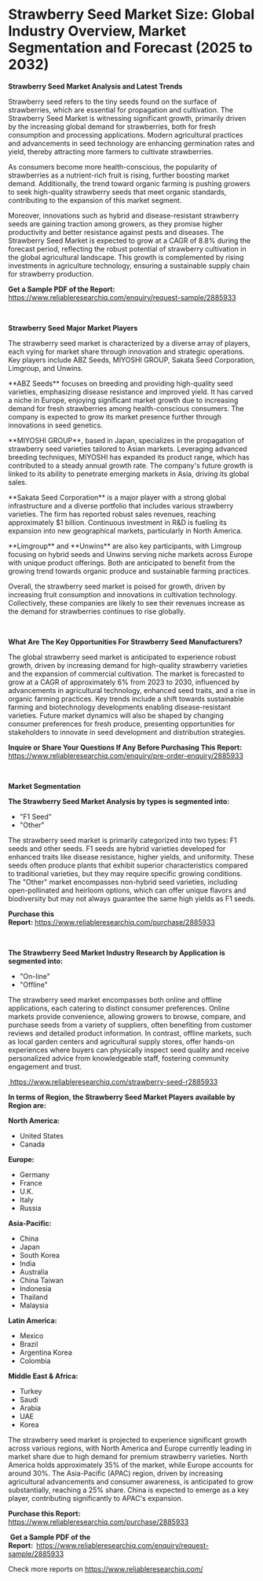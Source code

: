 <p><h1>Strawberry Seed Market Size: Global Industry Overview, Market Segmentation and Forecast (2025 to 2032)</h1></p><p><strong>Strawberry Seed Market Analysis and Latest Trends</strong></p>
<p><p>Strawberry seed refers to the tiny seeds found on the surface of strawberries, which are essential for propagation and cultivation. The Strawberry Seed Market is witnessing significant growth, primarily driven by the increasing global demand for strawberries, both for fresh consumption and processing applications. Modern agricultural practices and advancements in seed technology are enhancing germination rates and yield, thereby attracting more farmers to cultivate strawberries.</p><p>As consumers become more health-conscious, the popularity of strawberries as a nutrient-rich fruit is rising, further boosting market demand. Additionally, the trend toward organic farming is pushing growers to seek high-quality strawberry seeds that meet organic standards, contributing to the expansion of this market segment. </p><p>Moreover, innovations such as hybrid and disease-resistant strawberry seeds are gaining traction among growers, as they promise higher productivity and better resistance against pests and diseases. The Strawberry Seed Market is expected to grow at a CAGR of 8.8% during the forecast period, reflecting the robust potential of strawberry cultivation in the global agricultural landscape. This growth is complemented by rising investments in agriculture technology, ensuring a sustainable supply chain for strawberry production.</p></p>
<p><strong>Get a Sample PDF of the Report:&nbsp;</strong> <a href="https://www.reliableresearchiq.com/enquiry/request-sample/2885933?utm_campaign=2732&utm_medium=2&utm_source=Github&utm_content=ia&utm_term=13032025&utm_id=strawberry-seed">https://www.reliableresearchiq.com/enquiry/request-sample/2885933</a></p>
<p>&nbsp;</p>
<p><strong>Strawberry Seed Major Market Players</strong></p>
<p><p>The strawberry seed market is characterized by a diverse array of players, each vying for market share through innovation and strategic operations. Key players include ABZ Seeds, MIYOSHI GROUP, Sakata Seed Corporation, Limgroup, and Unwins.</p><p>**ABZ Seeds** focuses on breeding and providing high-quality seed varieties, emphasizing disease resistance and improved yield. It has carved a niche in Europe, enjoying significant market growth due to increasing demand for fresh strawberries among health-conscious consumers. The company is expected to grow its market presence further through innovations in seed genetics.</p><p>**MIYOSHI GROUP**, based in Japan, specializes in the propagation of strawberry seed varieties tailored to Asian markets. Leveraging advanced breeding techniques, MIYOSHI has expanded its product range, which has contributed to a steady annual growth rate. The company's future growth is linked to its ability to penetrate emerging markets in Asia, driving its global sales.</p><p>**Sakata Seed Corporation** is a major player with a strong global infrastructure and a diverse portfolio that includes various strawberry varieties. The firm has reported robust sales revenues, reaching approximately $1 billion. Continuous investment in R&D is fueling its expansion into new geographical markets, particularly in North America.</p><p>**Limgroup** and **Unwins** are also key participants, with Limgroup focusing on hybrid seeds and Unwins serving niche markets across Europe with unique product offerings. Both are anticipated to benefit from the growing trend towards organic produce and sustainable farming practices.</p><p>Overall, the strawberry seed market is poised for growth, driven by increasing fruit consumption and innovations in cultivation technology. Collectively, these companies are likely to see their revenues increase as the demand for strawberries continues to rise globally.</p></p>
<p>&nbsp;</p>
<p><strong>What Are The Key Opportunities For Strawberry Seed Manufacturers?</strong></p>
<p><p>The global strawberry seed market is anticipated to experience robust growth, driven by increasing demand for high-quality strawberry varieties and the expansion of commercial cultivation. The market is forecasted to grow at a CAGR of approximately 6% from 2023 to 2030, influenced by advancements in agricultural technology, enhanced seed traits, and a rise in organic farming practices. Key trends include a shift towards sustainable farming and biotechnology developments enabling disease-resistant varieties. Future market dynamics will also be shaped by changing consumer preferences for fresh produce, presenting opportunities for stakeholders to innovate in seed development and distribution strategies.</p></p>
<p><strong>Inquire or Share Your Questions If Any Before Purchasing This Report:</strong> <a href="https://www.reliableresearchiq.com/enquiry/pre-order-enquiry/2885933?utm_campaign=2732&utm_medium=2&utm_source=Github&utm_content=ia&utm_term=13032025&utm_id=strawberry-seed">https://www.reliableresearchiq.com/enquiry/pre-order-enquiry/2885933</a></p>
<p>&nbsp;</p>
<p><strong>Market Segmentation</strong></p>
<p><strong>The Strawberry Seed Market Analysis by types is segmented into:</strong></p>
<p><ul><li>"F1 Seed"</li><li>"Other"</li></ul></p>
<p><p>The strawberry seed market is primarily categorized into two types: F1 seeds and other seeds. F1 seeds are hybrid varieties developed for enhanced traits like disease resistance, higher yields, and uniformity. These seeds often produce plants that exhibit superior characteristics compared to traditional varieties, but they may require specific growing conditions. The "Other" market encompasses non-hybrid seed varieties, including open-pollinated and heirloom options, which can offer unique flavors and biodiversity but may not always guarantee the same high yields as F1 seeds.</p></p>
<p><strong>Purchase this Report:&nbsp;</strong><a href="https://www.reliableresearchiq.com/purchase/2885933?utm_campaign=2732&utm_medium=2&utm_source=Github&utm_content=ia&utm_term=13032025&utm_id=strawberry-seed">https://www.reliableresearchiq.com/purchase/2885933</a></p>
<p>&nbsp;</p>
<p><strong>The Strawberry Seed Market Industry Research by Application is segmented into:</strong></p>
<p><ul><li>"On-line"</li><li>"Offline"</li></ul></p>
<p><p>The strawberry seed market encompasses both online and offline applications, each catering to distinct consumer preferences. Online markets provide convenience, allowing growers to browse, compare, and purchase seeds from a variety of suppliers, often benefiting from customer reviews and detailed product information. In contrast, offline markets, such as local garden centers and agricultural supply stores, offer hands-on experiences where buyers can physically inspect seed quality and receive personalized advice from knowledgeable staff, fostering community engagement and trust.</p></p>
<p><a href="https://www.reliableresearchiq.com/strawberry-seed-r2885933?utm_campaign=2732&utm_medium=2&utm_source=Github&utm_content=ia&utm_term=13032025&utm_id=strawberry-seed">&nbsp;https://www.reliableresearchiq.com/strawberry-seed-r2885933</a></p>
<p><strong>In terms of Region, the Strawberry Seed Market Players available by Region are:</strong></p>
<p>
    <p> <strong> North America: </strong>
        <ul>
            <li>United States</li>
            <li>Canada</li>
        </ul>
        </p> 
    <p> <strong> Europe: </strong>
        <ul>
            <li>Germany</li>
            <li>France</li>
            <li>U.K.</li>
            <li>Italy</li>
            <li>Russia</li>
        </ul>
        </p> 
    <p> <strong> Asia-Pacific: </strong>
        <ul>
            <li>China</li>
            <li>Japan</li>
            <li>South Korea</li>
            <li>India</li>
            <li>Australia</li>
            <li>China Taiwan</li>
            <li>Indonesia</li>
            <li>Thailand</li>
            <li>Malaysia</li>
        </ul>
        </p> 
    <p> <strong> Latin America: </strong>
        <ul>
            <li>Mexico</li>
            <li>Brazil</li>
            <li>Argentina Korea</li>
            <li>Colombia</li>
        </ul>
        </p> 
    <p> <strong> Middle East & Africa: </strong>
        <ul>
            <li>Turkey</li>
            <li>Saudi</li>
            <li>Arabia</li>
            <li>UAE</li>
            <li>Korea</li>
        </ul>
    </p>
    </p>
<p><p>The strawberry seed market is projected to experience significant growth across various regions, with North America and Europe currently leading in market share due to high demand for premium strawberry varieties. North America holds approximately 35% of the market, while Europe accounts for around 30%. The Asia-Pacific (APAC) region, driven by increasing agricultural advancements and consumer awareness, is anticipated to grow substantially, reaching a 25% share. China is expected to emerge as a key player, contributing significantly to APAC's expansion.</p></p>
<p><strong>Purchase this Report: </strong><a href="https://www.reliableresearchiq.com/purchase/2885933?utm_campaign=2732&utm_medium=2&utm_source=Github&utm_content=ia&utm_term=13032025&utm_id=strawberry-seed">https://www.reliableresearchiq.com/purchase/2885933</a></p>
<p>&nbsp;<strong>Get a Sample PDF of the Report:&nbsp;&nbsp;</strong><a href="https://www.reliableresearchiq.com/enquiry/request-sample/2885933?utm_campaign=2732&utm_medium=2&utm_source=Github&utm_content=ia&utm_term=13032025&utm_id=strawberry-seed">https://www.reliableresearchiq.com/enquiry/request-sample/2885933</a></p>
<p><strong></strong></p>
<p>Check more reports on <a href="https://www.reliableresearchiq.com/?utm_campaign=2732&utm_medium=2&utm_source=Github&utm_content=ia&utm_term=13032025&utm_id=strawberry-seed">https://www.reliableresearchiq.com/</a></p>
